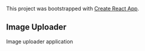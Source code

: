 This project was bootstrapped with [Create React App](https://github.com/facebook/create-react-app).

## Image Uploader

Image uploader application

